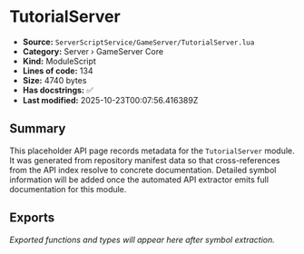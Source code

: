 # TutorialServer

- **Source:** `ServerScriptService/GameServer/TutorialServer.lua`
- **Category:** Server › GameServer Core
- **Kind:** ModuleScript
- **Lines of code:** 134
- **Size:** 4740 bytes
- **Has docstrings:** ✅
- **Last modified:** 2025-10-23T00:07:56.416389Z

## Summary

This placeholder API page records metadata for the `TutorialServer` module. It was generated
from repository manifest data so that cross-references from the API index resolve to
concrete documentation. Detailed symbol information will be added once the automated
API extractor emits full documentation for this module.

## Exports

_Exported functions and types will appear here after symbol extraction._
